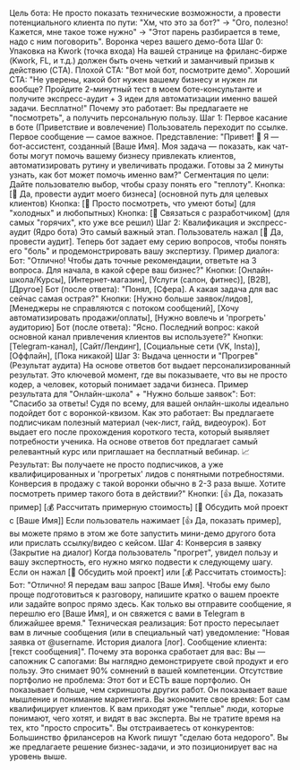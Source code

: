 Цель бота:
Не просто показать технические возможности, а провести потенциального клиента по пути:
"Хм, что это за бот?" -> "Ого, полезно! Кажется, мне такое тоже нужно" -> "Этот парень разбирается в теме, надо с ним поговорить".
Воронка через вашего демо-бота
Шаг 0: Упаковка на Kwork (точка входа)
На вашей странице на фриланс-бирже (Kwork, FL, и т.д.) должен быть очень четкий и заманчивый призыв к действию (CTA).
Плохой CTA: "Вот мой бот, посмотрите демо".
Хороший CTA: "Не уверены, какой бот нужен вашему бизнесу и нужен ли вообще? Пройдите 2-минутный тест в моем боте-консультанте и получите экспресс-аудит + 3 идеи для автоматизации именно вашей задачи. Бесплатно!"
Почему это работает: Вы предлагаете не "посмотреть", а получить персональную пользу.
Шаг 1: Первое касание в боте (Приветствие и вовлечение)
Пользователь переходит по ссылке. Первое сообщение — самое важное.
Представление:
"Привет! 👋 Я — бот-ассистент, созданный [Ваше Имя].
Моя задача — показать, как чат-боты могут помочь вашему бизнесу привлекать клиентов, автоматизировать рутину и увеличивать продажи.
Готовы за 2 минуты узнать, как бот может помочь именно вам?"
Сегментация по цели: Дайте пользователю выбор, чтобы сразу понять его "теплоту".
Кнопка: [🚀 Да, провести аудит моего бизнеса] (основной путь для целевых клиентов)
Кнопка: [🤔 Просто посмотреть, что умеют боты] (для "холодных" и любопытных)
Кнопка: [💬 Связаться с разработчиком] (для самых "горячих", кто уже все решил)
Шаг 2: Квалификация и экспресс-аудит (Ядро бота)
Это самый важный этап. Пользователь нажал [🚀 Да, провести аудит]. Теперь бот задает ему серию вопросов, чтобы понять его "боль" и продемонстрировать вашу экспертизу.
Пример диалога:
Бот: "Отлично! Чтобы дать точные рекомендации, ответьте на 3 вопроса.
Для начала, в какой сфере ваш бизнес?"
Кнопки: [Онлайн-школа/Курсы], [Интернет-магазин], [Услуги (салон, фитнес)], [B2B], [Другое]
Бот (после ответа): "Понял, [Сфера]. А какая задача для вас сейчас самая острая?"
Кнопки: [Нужно больше заявок/лидов], [Менеджеры не справляются с потоком сообщений], [Хочу автоматизировать продажи/оплаты], [Нужно вовлечь и 'прогреть' аудиторию]
Бот (после ответа): "Ясно. Последний вопрос: какой основной канал привлечения клиентов вы используете?"
Кнопки: [Telegram-канал], [Сайт/Лендинг], [Социальные сети (VK, Insta)], [Оффлайн], [Пока никакой]
Шаг 3: Выдача ценности и "Прогрев" (Результат аудита)
На основе ответов бот выдает персонализированный результат. Это ключевой момент, где вы показываете, что вы не просто кодер, а человек, который понимает задачи бизнеса.
Пример результата для "Онлайн-школа" + "Нужно больше заявок":
Бот: "Спасибо за ответы!
Судя по всему, для вашей онлайн-школы идеально подойдет бот с воронкой-квизом.
Как это работает:
Вы предлагаете подписчикам полезный материал (чек-лист, гайд, видеоурок).
Бот выдает его после прохождения короткого теста, который выявляет потребности ученика.
На основе ответов бот предлагает самый релевантный курс или приглашает на бесплатный вебинар.
📈 Результат: Вы получаете не просто подписчиков, а уже квалифицированных и 'прогретых' лидов с понятными потребностями. Конверсия в продажу с такой воронки обычно в 2-3 раза выше.
Хотите посмотреть пример такого бота в действии?"
Кнопки: [👍 Да, показать пример] [💰 Рассчитать примерную стоимость] [💬 Обсудить мой проект с [Ваше Имя]]
Если пользователь нажимает [👍 Да, показать пример], вы можете прямо в этом же боте запустить мини-демо другого бота или прислать ссылку/видео с кейсом.
Шаг 4: Конверсия в заявку (Закрытие на диалог)
Когда пользователь "прогрет", увидел пользу и вашу экспертность, его нужно мягко подвести к следующему шагу.
Если он нажал [💬 Обсудить мой проект] или [💰 Рассчитать стоимость]:
Бот: "Отлично! Я передам ваш запрос [Ваше Имя].
Чтобы ему было проще подготовиться к разговору, напишите кратко о вашем проекте или задайте вопрос прямо здесь.
Как только вы отправите сообщение, я перешлю его [Ваше Имя], и он свяжется с вами в Telegram в ближайшее время."
Техническая реализация: Бот просто пересылает вам в личные сообщения (или в специальный чат) уведомление: "Новая заявка от @username. История диалога [лог]. Сообщение клиента: [текст сообщения]".
Почему эта воронка сработает для вас:
Вы — сапожник С сапогами: Вы наглядно демонстрируете свой продукт и его пользу. Это снимает 90% сомнений в вашей компетенции.
Отсутствие портфолио не проблема: Этот бот и ЕСТЬ ваше портфолио. Он показывает больше, чем скриншоты других работ. Он показывает ваше мышление и понимание маркетинга.
Вы экономите свое время: Бот сам квалифицирует клиентов. К вам приходят уже "теплые" люди, которые понимают, чего хотят, и видят в вас эксперта. Вы не тратите время на тех, кто "просто спросить".
Вы отстраиваетесь от конкурентов: Большинство фрилансеров на Kwork пишут "сделаю бота недорого". Вы же предлагаете решение бизнес-задачи, и это позиционирует вас на уровень выше.
